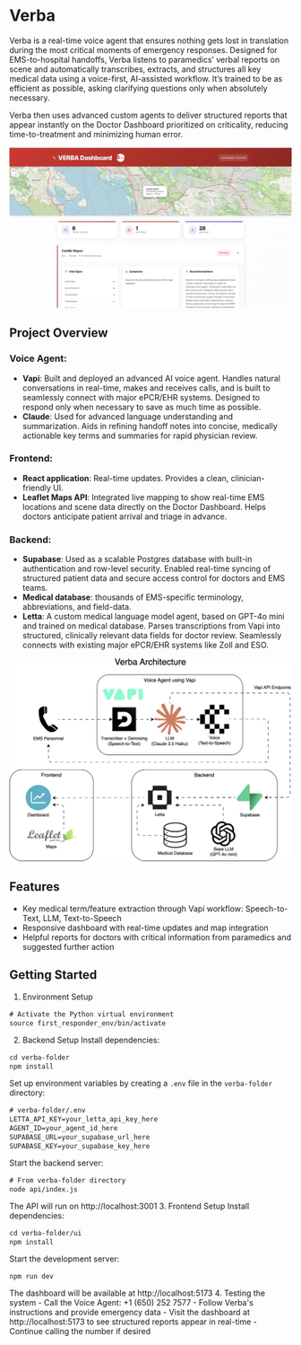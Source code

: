 # Verba 
Verba is a real-time voice agent that ensures nothing gets lost in translation during the most critical moments of emergency responses. Designed for EMS-to-hospital handoffs, Verba listens to paramedics’ verbal reports on scene and automatically transcribes, extracts, and structures all key medical data using a voice-first, AI-assisted workflow. It’s trained to be as efficient as possible, asking clarifying questions only when absolutely necessary. 

Verba then uses advanced custom agents to deliver structured reports that appear instantly on the Doctor Dashboard prioritized on criticality, reducing time-to-treatment and minimizing human error.

![dash](./images/dash.jpg)

## Project Overview
### Voice Agent:
- **Vapi**: Built and deployed an advanced AI voice agent. Handles natural conversations in real-time, makes and receives calls, and is built to seamlessly connect with major ePCR/EHR systems. Designed to respond only when necessary to save as much time as possible.
- **Claude**: Used for advanced language understanding and summarization. Aids in refining handoff notes into concise, medically actionable key terms and summaries for rapid physician review.

### Frontend: 
- **React application**: Real-time updates. Provides a clean, clinician-friendly UI.
- **Leaflet Maps API**: Integrated live mapping to show real-time EMS locations and scene data directly on the Doctor Dashboard. Helps doctors anticipate patient arrival and triage in advance.

### Backend: 
- **Supabase**: Used as a scalable Postgres database with built-in authentication and row-level security. Enabled real-time syncing of structured patient data and secure access control for doctors and EMS teams.
- **Medical database**: thousands of EMS-specific terminology, abbreviations, and field-data.
- **Letta**: A custom medical language model agent, based on GPT-4o mini and trained on medical database. Parses transcriptions from Vapi into structured, clinically relevant data fields for doctor review. Seamlessly connects with existing major ePCR/EHR systems like Zoll and ESO.

![Verba Flowchart](./images/Verba_Flowchart.png) 

## Features
- Key medical term/feature extraction through Vapi workflow: Speech-to-Text, LLM, Text-to-Speech
- Responsive dashboard with real-time updates and map integration
- Helpful reports for doctors with critical information from paramedics and suggested further action

## Getting Started
1. Environment Setup
```
# Activate the Python virtual environment
source first_responder_env/bin/activate
```
2. Backend Setup
Install dependencies:
```
cd verba-folder
npm install
```
Set up environment variables by creating a `.env` file in the `verba-folder` directory:
```
# verba-folder/.env
LETTA_API_KEY=your_letta_api_key_here
AGENT_ID=your_agent_id_here
SUPABASE_URL=your_supabase_url_here
SUPABASE_KEY=your_supabase_key_here
```
Start the backend server:
```
# From verba-folder directory
node api/index.js
```
The API will run on http://localhost:3001
3. Frontend Setup
Install dependencies:
```
cd verba-folder/ui
npm install
```
Start the development server:
```
npm run dev
```
The dashboard will be available at http://localhost:5173 
4. Testing the system
    - Call the Voice Agent: +1 (650) 252 7577
    - Follow Verba's instructions and provide emergency data
    - Visit the dashboard at http://localhost:5173 to see structured reports appear in real-time
    - Continue calling the number if desired



